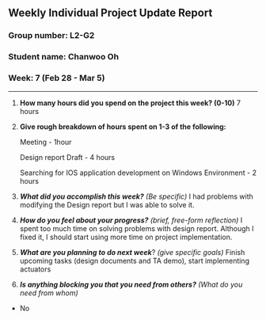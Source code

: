 ## Weekly Individual Project Update Report
### Group number: L2-G2
### Student name: Chanwoo Oh
### Week: 7 (Feb 28 - Mar 5)
___
1. **How many hours did you spend on the project this week? (0-10)**
   7 hours
2. **Give rough breakdown of hours spent on 1-3 of the following:**
   
   Meeting - 1hour
   
   Design report Draft - 4 hours
   
   Searching for IOS application development on Windows Environment - 2 hours
   
4. ***What did you accomplish this week?*** _(Be specific)_
   I had problems with modifying the Design report but I was able to solve it.
5. ***How do you feel about your progress?*** _(brief, free-form reflection)_
   I spent too much time on solving problems with design report. Although I fixed it, I should start using more time on project implementation.
6. ***What are you planning to do next week***? _(give specific goals)_
   Finish upcoming tasks (design documents and TA demo), start implementing actuators
7. ***Is anything blocking you that you need from others?*** _(What do you need from whom)_
  - No
